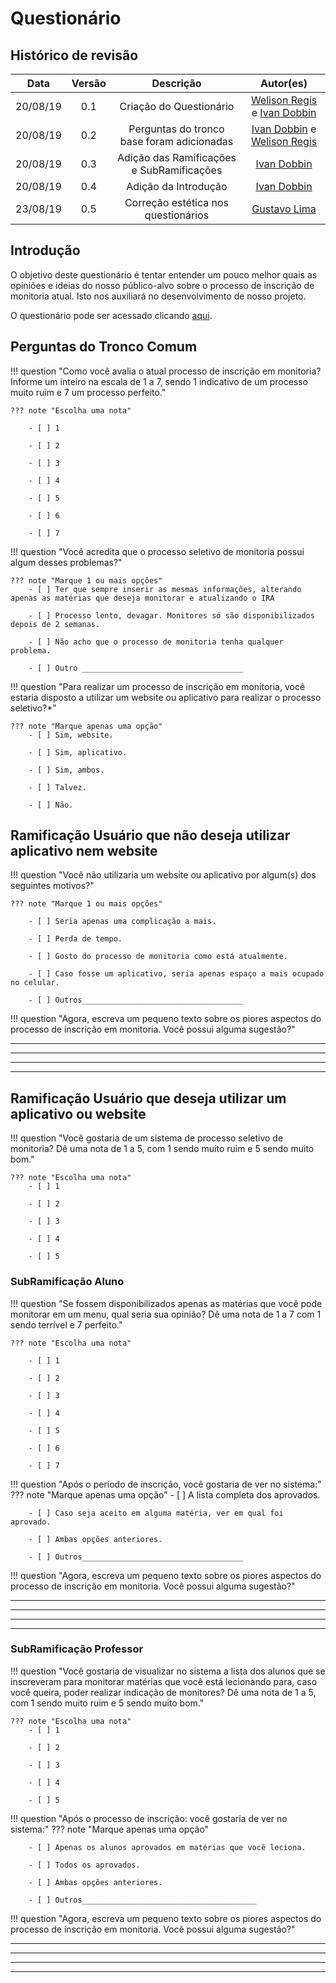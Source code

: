 # Questionário

## Histórico de revisão

| Data | Versão | Descrição | Autor(es)|
|:----:|:------:|:---------:|:--------:|
| 20/08/19 | 0.1 | Criação do Questionário| [Welison Regis](https://github.com/WelisonR) e [Ivan Dobbin](https://github.com/darmsDD) |
| 20/08/19 | 0.2 | Perguntas do tronco base foram adicionadas| [Ivan Dobbin](https://github.com/darmsDD) e [Welison Regis](https://github.com/WelisonR)  |
| 20/08/19 | 0.3 | Adição das Ramificações e SubRamificações|[Ivan Dobbin](https://github.com/darmsDD)|
| 20/08/19 | 0.4 | Adição da Introdução |[Ivan Dobbin](https://github.com/darmsDD)|
| 23/08/19 | 0.5 | Correção estética nos questionários |[Gustavo Lima](https://github.com/gustavolima00)|


## Introdução
O objetivo deste questionário é tentar entender um pouco melhor quais as opiniões e ideias do nosso público-alvo sobre o processo de inscrição de monitoria atual. Isto nos auxiliará no desenvolvimento de nosso projeto.

O questionário pode ser acessado clicando [aqui](https://docs.google.com/forms/d/e/1FAIpQLScnBKHHecpRDmU-6K3ySTHocxq06AF_ZFT641ulImqecIC-xA/viewform?usp=sf_link).  
## Perguntas do Tronco Comum

!!! question "Como você avalia o atual processo de inscrição em monitoria? Informe um inteiro na escala de 1 a 7, sendo 1 indicativo de um processo muito ruim e 7 um processo perfeito."


    ??? note "Escolha uma nota"
    
        - [ ] 1
    
        - [ ] 2
    
        - [ ] 3
    
        - [ ] 4
    
        - [ ] 5
    
        - [ ] 6
    
        - [ ] 7

!!! question "Você acredita que o processo seletivo de monitoria possui algum desses problemas?" 

    ??? note "Marque 1 ou mais opções"
        - [ ] Ter que sempre inserir as mesmas informações, alterando apenas as matérias que deseja monitorar e atualizando o IRA

        - [ ] Processo lento, devagar. Monitores só são disponibilizados depois de 2 semanas.

        - [ ] Não acho que o processo de monitoria tenha qualquer problema.

        - [ ] Outro ____________________________________


!!! question "Para realizar um processo de inscrição em monitoria, você estaria disposto a utilizar um website ou aplicativo para realizar o processo seletivo?*"
    
    ??? note "Marque apenas uma opção"
        - [ ] Sim, website.

        - [ ] Sim, aplicativo.
    
        - [ ] Sim, ambos.
    
        - [ ] Talvez.
    
        - [ ] Não.
## Ramificação Usuário que não deseja utilizar aplicativo nem website

!!! question "Você não utilizaria um website ou aplicativo por algum(s) dos seguintes motivos?" 
    
    ??? note "Marque 1 ou mais opções"

        - [ ] Seria apenas uma complicação a mais.
    
        - [ ] Perda de tempo.
    
        - [ ] Gosto do processo de monitoria como está atualmente.
    
        - [ ] Caso fosse um aplicativo, seria apenas espaço a mais ocupado no celular.

        - [ ] Outros____________________________________ 

!!! question "Agora, escreva um pequeno texto sobre os piores aspectos do processo de inscrição em monitoria. Você possui alguma sugestão?"

***
***
***
***

## Ramificação Usuário que deseja utilizar um aplicativo ou website

!!! question "Você gostaria de um sistema de processo seletivo de monitoria? Dê uma nota de 1 a 5, com 1 sendo muito ruim e 5 sendo muito bom." 
    
    ??? note "Escolha uma nota"
        - [ ] 1

        - [ ] 2

        - [ ] 3

        - [ ] 4

        - [ ] 5

### SubRamificação Aluno

!!! question "Se fossem disponibilizados apenas as matérias que você pode monitorar em um menu, qual seria sua opinião? Dê uma nota de 1 a 7 com 1 sendo terrível e 7 perfeito."


    ??? note "Escolha uma nota"
    
        - [ ] 1
    
        - [ ] 2
    
        - [ ] 3
    
        - [ ] 4
    
        - [ ] 5
    
        - [ ] 6
    
        - [ ] 7
!!! question "Após o período de inscrição, você gostaria de ver no sistema:"
    ??? note "Marque apenas uma opção"
        - [ ] A lista completa dos aprovados.

        - [ ] Caso seja aceito em alguma matéria, ver em qual foi aprovado.

        - [ ] Ambas opções anteriores.

        - [ ] Outros____________________________________

!!! question "Agora, escreva um pequeno texto sobre os piores aspectos do processo de inscrição em monitoria. Você possui alguma sugestão?"

***
***
***
***


### SubRamificação Professor

!!! question "Você gostaria de visualizar no sistema a lista dos alunos que se inscreveram para monitorar matérias que você está lecionando para, caso você queira, poder realizar indicação de monitores? Dê uma nota de 1 a 5, com 1 sendo muito ruim e 5 sendo muito bom."
    
    ??? note "Escolha uma nota"
        - [ ] 1

        - [ ] 2

        - [ ] 3

        - [ ] 4

        - [ ] 5     

!!! question "Após o processo de inscrição: você gostaria de ver no sistema:"
    ??? note "Marque apenas uma opção"
        
        - [ ] Apenas os alunos aprovados em matérias que você leciona.

        - [ ] Todos os aprovados.

        - [ ] Ambas opções anteriores.

        - [ ] Outros_______________________________________

!!! question "Agora, escreva um pequeno texto sobre os piores aspectos do processo de inscrição em monitoria. Você possui alguma sugestão?"

***
***
***
***


